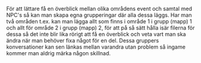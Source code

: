 För att lättare få en överblick mellan olika områdens event och samtal med NPC's så kan man skapa egna grupperingar där alla dessa läggs.
Har man två områden t.ex. kan man lägga allt som finns i område 1 i grupp (mapp) 1 och allt för område 2 i grupp (mapp) 2, för att på så sätt hålla isär filerna för dessa så det inte blir lika rörigt att få en överblick och veta vart man ska ändra när man behöver fixa något för en del. 
Dessa gruppers konversationer kan sen länkas mellan varandra utan problem så ingame kommer man aldrig märka någon skillnad.
